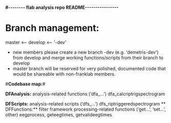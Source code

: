 **#-------- flab analysis repo README----------------**
# **Branch management:** #
master <-- develop <-- '<user>-dev'

* new members please create a new branch <user>-dev (e.g. 'demetris-dev') from develop and merge working functions/scripts from their branch to develop
* master branch will be reserved for very polished, documented code that would be shareable with non-franklab members.

#**Codebase map:**# 

**DFAnalysis:** analysis-related functions (‘dfa_...’)
dfa_calcriptrigspectrogram

**DFScripts:** analysis-related scripts (‘dfs_...’)
dfs_riptriggeredspectrogram
**
DFFunctions:** filter framework processing-related functions (‘get...’, ‘set…’, other)
eegprocess, geteegtimes, getvalideegtimes